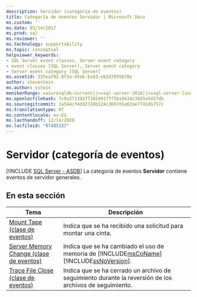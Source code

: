 ```yaml
---
description: Servidor (categoría de eventos)
title: Categoría de eventos Servidor | Microsoft Docs
ms.custom: ''
ms.date: 03/14/2017
ms.prod: sql
ms.reviewer: ''
ms.technology: supportability
ms.topic: conceptual
helpviewer_keywords:
- SQL Server event classes, Server event category
- event classes [SQL Server], Server event category
- Server event category [SQL Server]
ms.assetid: 335ea792-8f3a-45e6-bc63-eb2d7855878e
author: stevestein
ms.author: sstein
monikerRange: =azuresqldb-current||>=sql-server-2016||>=sql-server-linux-2017||=azuresqldb-mi-current
ms.openlocfilehash: 7c0a37139277385d917ff5b10434c3b55e5457db
ms.sourcegitcommit: 1a544cf4dd2720b124c3697d1e62ae7741db757c
ms.translationtype: HT
ms.contentlocale: es-ES
ms.lasthandoff: 12/14/2020
ms.locfileid: "97485337"
---
```

# <a name="server-event-category"></a>Servidor (categoría de eventos)
[!INCLUDE [SQL Server - ASDB](../../includes/applies-to-version/sql-asdb.md)]
  La categoría de eventos **Servidor** contiene eventos de servidor generales.  
  
## <a name="in-this-section"></a>En esta sección  
  
|Tema|Descripción|  
|-----------|-----------------|  
|[Mount Tape (clase de eventos)](../../relational-databases/event-classes/mount-tape-event-class.md)|Indica que se ha recibido una solicitud para montar una cinta.|  
|[Server Memory Change (clase de eventos)](../../relational-databases/event-classes/server-memory-change-event-class.md)|Indica que se ha cambiado el uso de memoria de [!INCLUDE[msCoName](../../includes/msconame-md.md)] [!INCLUDE[ssNoVersion](../../includes/ssnoversion-md.md)].|  
|[Trace File Close (clase de eventos)](../../relational-databases/event-classes/trace-file-close-event-class.md)|Indica que se ha cerrado un archivo de seguimiento durante la reversión de los archivos de seguimiento.|  
  
  
